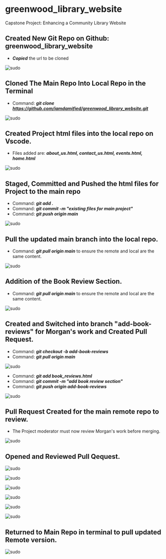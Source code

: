# greenwood_library_website
Capstone Project: Enhancing a Community Library Website

## Created New Git Repo on Github: greenwood_library_website

- _**Copied**_ the url to be cloned

![sudo](./img/git_green_repo.png)


## Cloned The Main Repo Into Local Repo in the Terminal

- Command: _**git clone https://github.com/iamdamified/greenwood_library_website.git**_

![sudo](./img/clone_green.png)

## Created Project html files into the local repo on Vscode.

- Files added are: _**about_us.html, contact_us.html, events.html, home.html**_

![sudo](./img/first_vscode.png)


## Staged, Committed and Pushed the html files for Project to the main repo

- Command: _**git add .**_
- Command: _**git commit -m "existing files for main project"**_
- Command: _**git push origin main**_

![sudo](./img/stage_status_commit_push.png)

## Pull the updated main branch into the local repo.

- Command: _**git pull origin main**_ to ensure the remote and local are the same content.

![sudo](./img/pull_main.png)


## Addition of the Book Review Section.

- Command: _**git pull origin main**_ to ensure the remote and local are the same content.

![sudo](./img/vscode_bookreview.png)

## Created and Switched into branch "add-book-reviews" for Morgan's work and Created Pull Request.

- Command: _**git checkout -b add-book-reviews**_
- Command: _**git pull origin main**_

![sudo](./img/.png)

- Command: _**git add book_reviews.html**_
- Command: _**git commit -m "add book review section"**_
- Command: _**git push origin add-book-reviews**_


![sudo](./img/stage_push_bookreview.png)

## Pull Request Created for the main remote repo to review.

- The Project moderator must now review Morgan's work before merging.

![sudo](./img/main_repo_git_b4_addbook.png)

## Opened and Reviewed Pull Qequest.
![sudo](./img/commit_review_github.png)

![sudo](./img/commit_review_comment.png)

![sudo](./img/Merge_pull_request.png)

![sudo](./img/confirm_merge.png)

![sudo](./img/successful_merge.png)

![sudo](./img/repo_after_first_merge.png)

## Returned to Main Repo in terminal to pull updated Remote version.

![sudo](./img/Pull_main_after_first_merge.png)